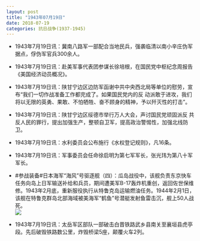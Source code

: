 ```yaml
---
layout: post
title: "1943年07月19日"
date: 2018-07-19
categories: 抗日战争(1937-1945)
---
```


<meta name="referrer" content="no-referrer" />

- 1943年7月19日讯：冀南八路军一部配合当地民兵，强袭临清以南小辛庄伪军据点，俘伪军官兵300余人。 

- 1943年7月19日讯：赴美军事代表团参谋长徐培根，在国民党中枢纪念周报告《美国经济动员概况》。 

- 1943年7月19日讯：陕甘宁边区边防军函谢中共中央西北局等单位的慰劳，宣布“我们一切作战准备工作都完成了。如果国民党内的反 动派敢于进攻，我们将以无限的英勇、果敢、不怕牺牲、奋不顾身的精神，予以歼灭性的打击”。 

- 1943年7月19日讯：陕甘宁边区绥德市举行万人大会，声讨国民党顽固派反 共反人民的罪行，提出加强生产，整顿自卫军，提高政治警惕性，加强北线防卫。 

- 1943年7月19日讯：水利委员会公布施行《水权登记规则》，凡16条。 

- 1943年7月19日讯：军事委员会任命徐启明为第七军军长，张光玮为第八十军军长。 

- #参战装备#日本海军“海风”号驱逐舰（四）：瓜岛战役中，该舰负责东京快车任务向岛上日军输送补给和兵员，期间遭美军B-17轰炸机重创，返回佐世保维修。1943年2月底，重新服役执行从特鲁克岛运输燃油任务。1944年2月1日，该舰在特鲁克群岛北部海域被美海军“鹤鱼”号潜艇发射鱼雷击沉，舰上50人战死。 <br/><img src="https://wx3.sinaimg.cn/large/aca367d8ly1ftexwxb4yzj20dw0ou0ww.jpg" />

- 1943年7月19日讯：太岳军区部队一部破击白晋铁路武乡县南关至襄垣县虎亭段。先后破毁铁路数公里，炸毁桥梁5座，颠覆火车2列。 

